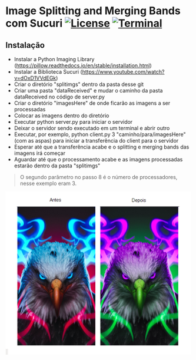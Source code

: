 # Image Splitting and Merging Bands com Sucuri [![License](https://img.shields.io/badge/License-Apache%202.0-blue.svg)](https://opensource.org/licenses/Apache-2.0) [![Terminal](https://badgen.net/badge/icon/terminal?icon=terminal&label)](https://www.microsoft.com/en-us/windows)

## Instalação

- Instalar a Python Imaging Library (https://pillow.readthedocs.io/en/stable/installation.html) 
- Instalar a Biblioteca Sucuri (https://www.youtube.com/watch?v=dOxD1VVdEGk)
- Criar o diretório "splitimgs" dentro da pasta desse git
- Criar uma pasta "dataReceived" e mudar o caminho da pasta dataReceived no código de server.py
- Criar o diretório "imagesHere" de onde ficarão as imagens a ser processadas
- Colocar as imagens dentro do diretório 
- Executar python server.py para iniciar o servidor
- Deixar o servidor sendo executado em um terminal e abrir outro
- Executar, por exemplo, python client.py 3 "caminho/para/imagesHere" (com as aspas) para iniciar a transferência do client para o servidor
- Esperar até que a transferência acabe e o splitting e merging bands das imagens irá começar
- Aguardar até que o processamento acabe e as imagens processadas estarão dentro da pasta "splitimgs"

> O segundo parâmetro no passo 8 é o número de processadores, nesse exemplo eram 3.

![Antes e Depois](https://github.com/renanbaqui/sistdist/blob/main/processing.png)
